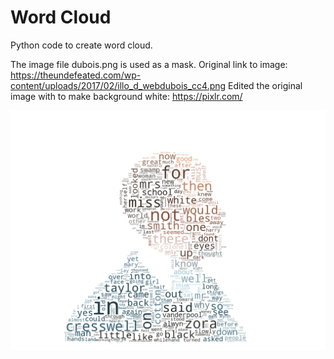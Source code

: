 # Word Cloud

Python code to create word cloud.

The image file dubois.png is used as a mask.
Original link to image: https://theundefeated.com/wp-content/uploads/2017/02/illo_d_webdubois_cc4.png
Edited the original image with to make background white: https://pixlr.com/

![W. E. B. Du Bois Word Cloud](output9.png?raw=true)
